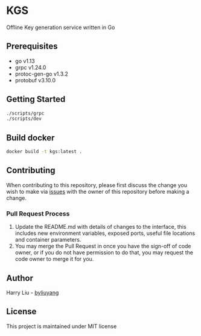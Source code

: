 # KGS
Offline Key generation service written in Go

## Prerequisites
- go v1.13
- grpc v1.24.0
- protoc-gen-go v1.3.2
- protobuf v3.10.0

## Getting Started
```bash
./scripts/grpc
./scripts/dev
```

## Build docker
```bash
docker build -t kgs:latest .
```

## Contributing
When contributing to this repository, please first discuss the change you wish to make via 
[issues](https://github.com/byliuyang/kgs/issues) with the owner of this repository before making a change.

### Pull Request Process
1. Update the README.md with details of changes to the interface, this includes new environment 
   variables, exposed ports, useful file locations and container parameters.
2. You may merge the Pull Request in once you have the sign-off of code owner, or if you 
   do not have permission to do that, you may request the code owner to merge it for you.

## Author
Harry Liu - [byliuyang](https://github.com/byliuyang)

## License
This project is maintained under MIT license
